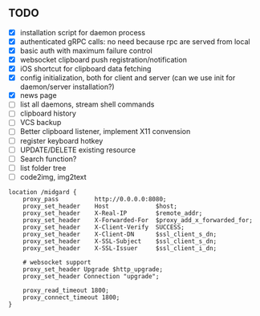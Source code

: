 
## TODO

- [x] installation script for daemon process
- [x] authenticated gRPC calls: no need because rpc are served from local
- [x] basic auth with maximum failure control
- [x] websocket clipboard push registration/notification
- [x] iOS shortcut for clipboard data fetching
- [x] config initialization, both for client and server (can we use init for daemon/server installation?)
- [x] news page
- [ ] list all daemons, stream shell commands
- [ ] clipboard history
- [ ] VCS backup
- [ ] Better clipboard listener, implement X11 convension
- [ ] register keyboard hotkey
- [ ] UPDATE/DELETE existing resource
- [ ] Search function?
- [ ] list folder tree
- [ ] code2img, img2text

```
location /midgard {
    proxy_pass          http://0.0.0.0:8080;
    proxy_set_header    Host             $host;
    proxy_set_header    X-Real-IP        $remote_addr;
    proxy_set_header    X-Forwarded-For  $proxy_add_x_forwarded_for;
    proxy_set_header    X-Client-Verify  SUCCESS;
    proxy_set_header    X-Client-DN      $ssl_client_s_dn;
    proxy_set_header    X-SSL-Subject    $ssl_client_s_dn;
    proxy_set_header    X-SSL-Issuer     $ssl_client_i_dn;

    # websocket support
    proxy_set_header Upgrade $http_upgrade;
    proxy_set_header Connection "upgrade";

    proxy_read_timeout 1800;
    proxy_connect_timeout 1800;
}
```